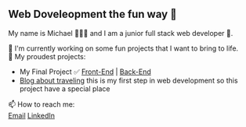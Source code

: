 
## Web Doveleopment the fun way 🤪
My name is Michael 🧑🏼‍💻  and I am a junior full stack web developer 🚀.  

🔭 I'm currently working on some fun projects that I want to bring to life.  
🏅 My proudest projects:

 - My Final Project ✅ [Front-End](https://github.com/Michael-Ivlev/news-explorer-frontend)  | [Back-End](https://github.com/Michael-Ivlev/news-explorer-api)
 - [Blog about traveling](https://github.com/Michael-Ivlev/web_project_3) this is my first step in web development so this project have a special place

📫 How to reach me:  
[Email](ivlevMic@gmail.com)
[LinkedIn](https://www.linkedin.com/in/michael-ivlev)
